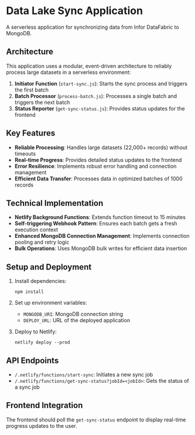 # Data Lake Sync Application

A serverless application for synchronizing data from Infor DataFabric to MongoDB.

## Architecture

This application uses a modular, event-driven architecture to reliably process large datasets in a serverless environment:

1. **Initiator Function** (`start-sync.js`): Starts the sync process and triggers the first batch
2. **Batch Processor** (`process-batch.js`): Processes a single batch and triggers the next batch
3. **Status Reporter** (`get-sync-status.js`): Provides status updates for the frontend

## Key Features

- **Reliable Processing**: Handles large datasets (22,000+ records) without timeouts
- **Real-time Progress**: Provides detailed status updates to the frontend
- **Error Resilience**: Implements robust error handling and connection management
- **Efficient Data Transfer**: Processes data in optimized batches of 1000 records

## Technical Implementation

- **Netlify Background Functions**: Extends function timeout to 15 minutes
- **Self-triggering Webhook Pattern**: Ensures each batch gets a fresh execution context
- **Enhanced MongoDB Connection Management**: Implements connection pooling and retry logic
- **Bulk Operations**: Uses MongoDB bulk writes for efficient data insertion

## Setup and Deployment

1. Install dependencies:
   ```
   npm install
   ```

2. Set up environment variables:
   - `MONGODB_URI`: MongoDB connection string
   - `DEPLOY_URL`: URL of the deployed application

3. Deploy to Netlify:
   ```
   netlify deploy --prod
   ```

## API Endpoints

- `/.netlify/functions/start-sync`: Initiates a new sync job
- `/.netlify/functions/get-sync-status?jobId=<jobId>`: Gets the status of a sync job

## Frontend Integration

The frontend should poll the `get-sync-status` endpoint to display real-time progress updates to the user.
